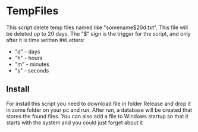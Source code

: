 # TempFiles
This script delete temp files named like "somename$20d.txt". This file will be deleted up to 20 days. The "$" sign is the trigger for the script, and only after it is time written
##Letters:
- "d" - days
- "h" - hours
- "m" - minutes
- "s" - seconds
## Install
For install this script you need to download file in folder Release and drop it in some folder on your pc and run. After run, a database will be created that stores the found files. You can also add a file to Windows startup so that it starts with the system and you could just forget about it
